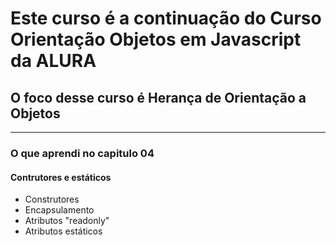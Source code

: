 

# Este curso é a continuação do Curso Orientação Objetos em Javascript da ALURA

## O foco desse curso é Herança de Orientação a Objetos 



-   - -  -  - - - - -  - - -- ------------------------------------------


###  O que aprendi no capitulo  04 

 ####  Contrutores e estáticos

- Construtores
- Encapsulamento
- Atributos "readonly"
- Atributos estáticos